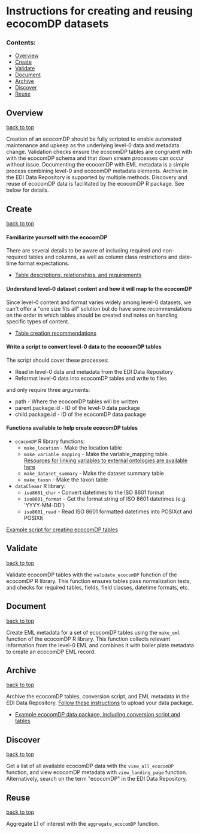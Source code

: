 # Instructions for creating and reusing ecocomDP datasets

### Contents:

* [Overview](#overview)
* [Create](#create)
* [Validate](#validate)
* [Document](#document)
* [Archive](#archive)
* [Discover](#discover)
* [Reuse](#reuse)

## Overview
[back to top](#contents)

Creation of an ecocomDP should be fully scripted to enable automated maintenance and upkeep as the underlying level-0 data and metadata change. Validation checks ensure the ecocomDP tables are congruent with with the ecocomDP schema and that down stream processes can occur without issue. Documenting the ecocomDP with EML metadata is a simple process combining level-0 and ecocomDP metadata elements. Archive in the EDI Data Repository is supported by multiple methods. Discovery and reuse of ecocomDP data is facilitated by the ecocomDP R package. See below for details.

## Create
[back to top](#contents)

#### Familiarize yourself with the ecocomDP
There are several details to be aware of including required and non-required tables and columns, as well as column class restrictions and date-time format expectations. 

  * [Table descriptions, relationships, and requirements](https://github.com/EDIorg/ecocomDP/tree/master/documentation/model) 

#### Understand level-0 dataset content and how it will map to the ecocomDP
Since level-0 content and format varies widely among level-0 datasets, we can't offer a "one size fits all" solution but do have some recommendations on the order in which tables should be created and notes on handling specific types of content.

  * [Table creation recommendations](https://github.com/EDIorg/ecocomDP/blob/master/documentation/instructions/table-creation.md)

#### Write a script to convert level-0 data to the ecocomDP tables
The script should cover these processes:

  * Read in level-0 data and metadata from the EDI Data Repository
  * Reformat level-0 data into ecocomDP tables and write to files

  and only require three arguments:
    
  * path - Where the ecocomDP tables will be written
  * parent.package.id - ID of the level-0 data package
  * child.package.id - ID of the ecocomDP data package
    
#### Functions available to help create ecocomDP tables

  * `ecocomDP` R library functions:
    * `make_location` - Make the location table
    * `make_variable_mapping` - Make the variable_mapping table. [Resources for linking variables to external ontologies are available here](https://github.com/EDIorg/ecocomDP/blob/master/documentation/instructions/measurement_vocabularies.md)
    * `make_dataset_summary` - Make the dataset summary table
    * `make_taxon` - Make the taxon table
  * `dataCleanr` R library:
    * `iso8601_char` - Convert datetimes to the ISO 8601 format
    * `iso8601_format` - Get the format string of ISO 8601 datetimes (e.g. 'YYYY-MM-DD')
    * `iso8601_read` - Read ISO 8601 formatted datetimes into POSIXct and POSIXlt
    
[Example script for creating ecocomDP tables](https://github.com/EDIorg/ecocomDP/blob/master/documentation/examples/convert_bnz501_to_ecocomDP.R)

## Validate
[back to top](#contents)

Validate ecocomDP tables with the `validate_ecocomDP` function of the ecocomDP R library. This function ensures tables pass normalization tests, and checks for required tables, fields, field classes, datetime formats, etc.

## Document
[back to top](#contents)

Create EML metadata for a set of ecocomDP tables using the `make_eml` function of the ecocomDP R library. This function collects relevant information from the level-0 EML and combines it with boiler plate metadata to create an ecocomDP EML record.

## Archive
[back to top](#contents)

Archive the ecocomDP tables, conversion script, and EML metadata in the EDI Data Repository. [Follow these instructions](https://environmentaldatainitiative.org/resources/assemble-data-and-metadata/step-4-submit-your-data-package/) to upload your data package.

* [Example ecocomDP data package, including conversion script and tables](https://portal.edirepository.org/nis/mapbrowse?scope=edi&identifier=275)

## Discover
[back to top](#contents)

Get a list of all available ecocomDP data with the `view_all_ecocomDP` function, and view ecocomDP metadata with `view_landing_page` function. Alternatively, search on the term "ecocomDP" in the EDI Data Repository.

## Reuse
[back to top](#contents)

Aggregate L1 of interest with the `aggregate_ecocomDP` function.
